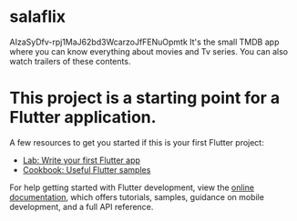 # salaflix 
AIzaSyDfv-rpj1MaJ62bd3WcarzoJfFENuOpmtk
It's the small TMDB app where you can know everything about movies and Tv series. You can also watch trailers of these contents.





# This project is a starting point for a Flutter application.

A few resources to get you started if this is your first Flutter project:

- [Lab: Write your first Flutter app](https://docs.flutter.dev/get-started/codelab)
- [Cookbook: Useful Flutter samples](https://docs.flutter.dev/cookbook)

For help getting started with Flutter development, view the
[online documentation](https://docs.flutter.dev/), which offers tutorials,
samples, guidance on mobile development, and a full API reference.
